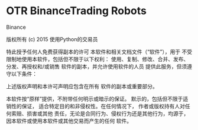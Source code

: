 # OTR BinanceTrading Robots
Binance 

版权所有 (c) 2015 使用Python的交易员

特此授予任何人免费获得副本的许可
本软件和相关文档文件（“软件”），用于
不受限制地使用本软件，包括但不限于以下权利：
使用、复制、修改、合并、发布、分发、再授权和/或销售
软件的副本，并允许使用软件的人员
提供此服务，但须遵守以下条件：

上述版权声明和本许可声明应包含在所有
软件的副本或重要部分。

本软件按“原样”提供，不附带任何明示或暗示的保证。
默示的，包括但不限于适销性的保证，
适合特定目的和非侵权性。在任何情况下，
作者或版权持有人对任何索赔、损害或其他
责任，无论是合同行为、侵权行为还是其他行为，均源于，
因本软件或使用本软件或其他交易而产生的任何
软件。
